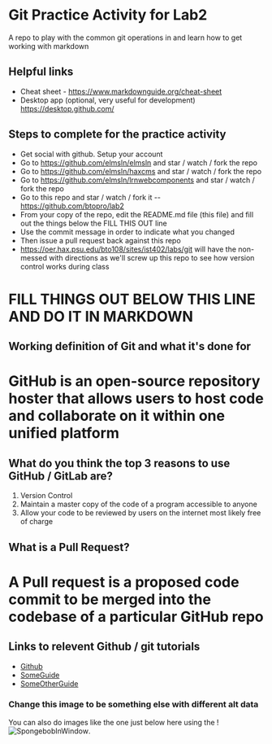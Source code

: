 # Git Practice Activity for Lab2
A repo to play with the common git operations in and learn how to get working with markdown
## Helpful links
- Cheat sheet - https://www.markdownguide.org/cheat-sheet
- Desktop app (optional, very useful for development) https://desktop.github.com/

## Steps to complete for the practice activity
- Get social with github. Setup your account
- Go to https://github.com/elmsln/elmsln and star / watch / fork the repo
- Go to https://github.com/elmsln/haxcms and star / watch / fork the repo
- Go to https://github.com/elmsln/lrnwebcomponents and star / watch / fork the repo
- Go to this repo and star / watch / fork it -- https://github.com/btopro/lab2
- From your copy of the repo, edit the README.md file (this file) and fill out the things below the FILL THIS OUT line
- Use the commit message in order to indicate what you changed
- Then issue a pull request back against this repo
- https://oer.hax.psu.edu/bto108/sites/ist402/labs/git will have the non-messed with directions as we'll screw up this repo to see how version control works during class

# FILL THINGS OUT BELOW THIS LINE AND DO IT IN MARKDOWN

## Working definition of Git and what it's done for
#  GitHub is an open-source repository hoster that allows users to host code and collaborate on it within one unified platform 

## What do you think the top 3 reasons to use GitHub / GitLab are?
1. Version Control
2. Maintain a master copy of the code of a program accessible to anyone
3. Allow your code to be reviewed by users on the internet most likely free of charge

## What is a Pull Request?
#  A Pull request is a proposed code commit to be merged into the codebase of a particular GitHub repo

## Links to relevent Github / git tutorials
- [Github](https://github.com/)
- [SomeGuide](https://rogerdudler.github.io/git-guide/)
- [SomeOtherGuide](https://readwrite.com/2013/09/30/understanding-github-a-journey-for-beginners-part-1/)


### Change this image to be something else with different alt data
You can also do images like the one just below here using the !
![SpongebobInWindow](https://giphy.com/gifs/spongebob-squarepants-AZa4KP7o6J7Us).
